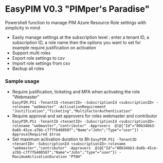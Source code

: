 # EasyPIM V0.3 "PIMper's Paradise"
Powershell function to manage PIM Azure Resource Role settings with simplicity in mind
- Easily manage settings at the subscription level : enter a tenant ID, a subscription ID, a role name 
then the options you want to set for example require justification on activation
- Support multi roles
- Export role settings to csv
- Import role settings from csv
- Backup all roles

### Sample usage
* Require justification, ticketing and MFA when activating the role "Webmaster"  
 `EasyPIM.PS1 -TenantID <tenantID> -SubscriptionId <subscriptionID> -rolename "webmaster" -ActivationRequirement "Justification","Ticketing","MultiFactorAuthentication"`
* Require approval and set approvers for roles webmaster and contributor  
`EasyPIM.PS1 -TenantID <tenantID> -SubscriptionId <subscriptionID>-rolename "webmaster","contributor" -Approvers  @(@{"Id"="00b34bb3-8a6b-45ce-a7bb-c7f7fb400507";"Name"="John";"Type"="user"}) -ApprovalRequired $true`
* Set maximum activation duration to 8h
`EasyPIM.PS1 -TenantID <tenantID> -SubscriptionId <subscriptionID>-rolename "webmaster","contributor" -Approvers  @(@{"Id"="00b34bb3-8a6b-45ce-a7bb-c7f7fb400507";"Name"="John";"Type"="user"}) -MaximumActivationDuration "PT8H"`




